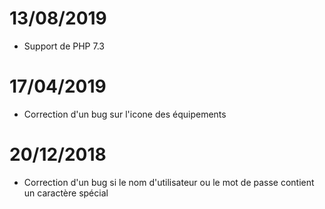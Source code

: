 # 13/08/2019

- Support de PHP 7.3

# 17/04/2019

- Correction d'un bug sur l'icone des équipements

# 20/12/2018

- Correction d'un bug si le nom d'utilisateur ou le mot de passe contient un caractère spécial
